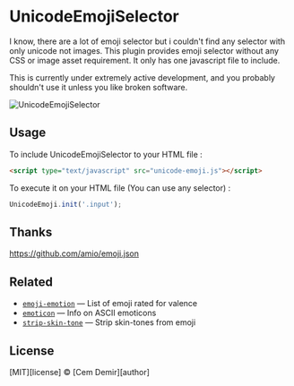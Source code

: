 # UnicodeEmojiSelector
I know, there are a lot of emoji selector but i couldn't find any selector with only unicode not images. This plugin provides emoji selector without any CSS or image asset requirement. It only has one javascript file to include.

This is currently under extremely active development, and you probably shouldn't use it unless you like broken software.

![UnicodeEmojiSelector](http://imagets.com/shared/unicodeEmoji.jpg)

## Usage

To include UnicodeEmojiSelector to your HTML file :
```html
<script type="text/javascript" src="unicode-emoji.js"></script>
```

To execute it on your HTML file (You can use any selector) :
```javascript
UnicodeEmoji.init('.input');
```

## Thanks
https://github.com/amio/emoji.json

## Related

*   [`emoji-emotion`](https://github.com/wooorm/emoji-emotion)
    — List of emoji rated for valence
*   [`emoticon`](https://github.com/wooorm/emoticon)
    — Info on ASCII emoticons
*   [`strip-skin-tone`](https://github.com/wooorm/strip-skin-tone)
    — Strip skin-tones from emoji

## License

[MIT][license] © [Cem Demir][author]
